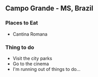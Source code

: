 ## Campo Grande - MS, Brazil

### Places to Eat
  - Cantina Romana

### Thing to do
  - Visit the city parks
  - Go to the cinema
  - I'm running out of things to do...
